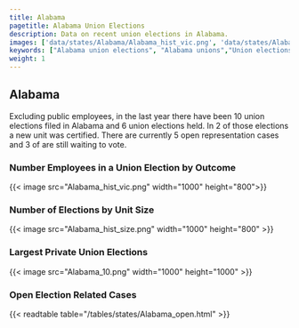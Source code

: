 ```yaml
---
title: Alabama
pagetitle: Alabama Union Elections
description: Data on recent union elections in Alabama.
images: ['data/states/Alabama/Alabama_hist_vic.png', 'data/states/Alabama/Alabama_hist_size.png', 'data/states/Alabama/Alabama_10.png']
keywords: ["Alabama union elections", "Alabama unions","Union elections"]
weight: 1
---
```

##  Alabama

Excluding public employees, in the last year there have been 10 union elections filed in Alabama and 6 union elections held. In 2 of those elections a new unit was certified. There are currently 5 open representation cases and 3 of are still waiting to vote.

### Number Employees in a Union Election by Outcome
{{< image src="Alabama_hist_vic.png" width="1000" height="800">}}

### Number of Elections by Unit Size
{{< image src="Alabama_hist_size.png" width="1000" height="800" >}}

### Largest Private Union Elections
{{< image src="Alabama_10.png" width="1000" height="1000"  >}}

### Open Election Related Cases
{{< readtable table="/tables/states/Alabama_open.html" >}}

